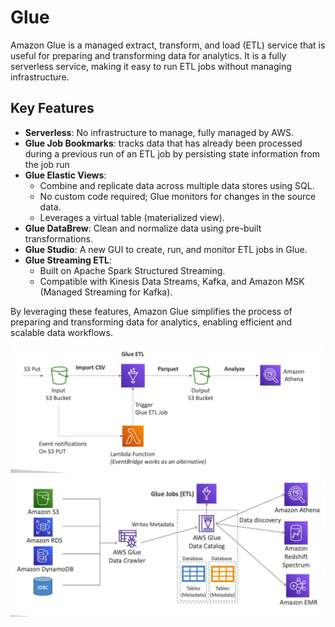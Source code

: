 # Glue

Amazon Glue is a managed extract, transform, and load (ETL) service that is useful for preparing and transforming data for analytics. It is a fully serverless service, making it easy to run ETL jobs without managing infrastructure.

## Key Features

- **Serverless**: No infrastructure to manage, fully managed by AWS.
- **Glue Job Bookmarks**: tracks data that has already been processed during a previous run of an ETL job by persisting state information from the job run
- **Glue Elastic Views**:
    - Combine and replicate data across multiple data stores using SQL.
    - No custom code required; Glue monitors for changes in the source data.
    - Leverages a virtual table (materialized view).
- **Glue DataBrew**: Clean and normalize data using pre-built transformations.
- **Glue Studio**: A new GUI to create, run, and monitor ETL jobs in Glue.
- **Glue Streaming ETL**:
    - Built on Apache Spark Structured Streaming.
    - Compatible with Kinesis Data Streams, Kafka, and Amazon MSK (Managed Streaming for Kafka).

By leveraging these features, Amazon Glue simplifies the process of preparing and transforming data for analytics, enabling efficient and scalable data workflows.

![Glue](../resources/images/glue/convert-data.png)
![Glue](../resources/images/glue/catalog-datasets.png)